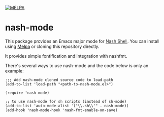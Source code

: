 [![MELPA](http://melpa.org/packages/nash-mode-badge.svg)](http://melpa.org/#/nash-mode)

# nash-mode

This package provides an Emacs major mode for
[Nash Shell](https://github.com/NeowayLabs/nash). You can install using [Melpa](http://melpa.org/#/nash-mode) or
cloning this repository directly.

It provides simple fontification and integration with nashfmt.

There's several ways to use nash-mode and the code below is only an example:

```elisp
;;; Add nash-mode cloned source code to load-path
(add-to-list 'load-path "<path-to-nash-mode.el>")

(require 'nash-mode)

;; to use nash-mode for sh scripts (instead of sh-mode)
(add-to-list 'auto-mode-alist '("\\.sh\\'" . nash-mode))
(add-hook 'nash-mode-hook 'nash-fmt-enable-on-save)
```


